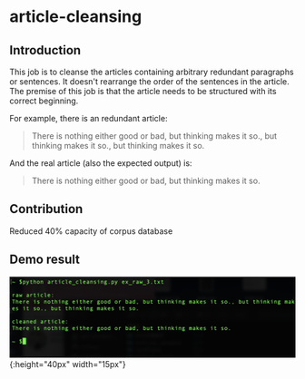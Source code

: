 # article-cleansing
## Introduction
This job is to cleanse the articles containing arbitrary redundant paragraphs or sentences. It doesn't rearrange the order of the sentences in the article. The premise of this job is that the article needs to be structured with its correct beginning.

For example, there is an redundant article:
>There is nothing either good or bad, but thinking makes it so., but thinking makes it so., but thinking makes it so.

And the real article (also the expected output) is:
>There is nothing either good or bad, but thinking makes it so.


## Contribution
Reduced 40% capacity of corpus database

## Demo result
![Demo screenshot](images/demo_ex_raw_3.png){:height="40px" width="15px"}

